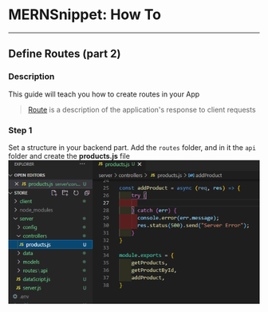 # MERNSnippet: How To
---
## Define Routes (part 2)

### Description
This guide will teach you how to create routes in your App <br />
> [Route](http://expressjs.com/en/starter/basic-routing.html) is a description of the application's response to client requests <br />

### Step 1
Set a structure in your backend part. Add the `routes` folder, and in it the `api` folder and create the **products.js** file<br/>
  ![1](img/1.png) <br />  
